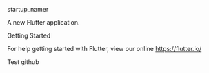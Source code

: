 startup_namer

A new Flutter application.

Getting Started

For help getting started with Flutter, view our online https://flutter.io/

Test github
